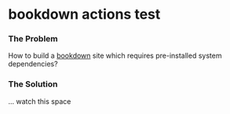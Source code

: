 # bookdown actions test

### The Problem

How to build a [bookdown](https://bookdown.org) site which requires
pre-installed system dependencies?

### The Solution

... watch this space

